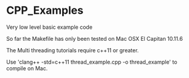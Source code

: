 # CPP_Examples
Very low level basic example code

So far the Makefile has only been tested on Mac OSX El Capitan 10.11.6


The Multi threading tutorials require c++11 or greater.



Use 'clang++ -std=c++11 thread_example.cpp -o thread_example' to compile on Mac.
